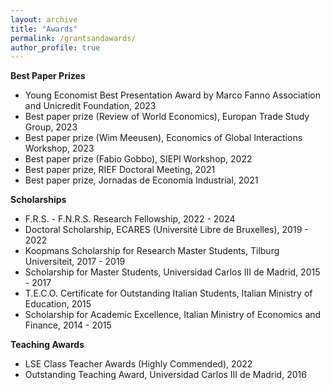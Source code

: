 ```yaml
---
layout: archive
title: "Awards"
permalink: /grantsandawards/
author_profile: true
---
```


**Best Paper Prizes**
- Young Economist Best Presentation Award by Marco Fanno Association and Unicredit Foundation, 2023
- Best paper prize (Review of World Economics), Europan Trade Study Group, 2023
- Best paper prize (Wim Meeusen), Economics of Global Interactions Workshop, 2023
- Best paper prize (Fabio Gobbo), SIEPI Workshop, 2022
- Best paper prize, RIEF Doctoral Meeting, 2021
- Best paper prize, Jornadas de Economia Industrial, 2021

**Scholarships**
- F.R.S. - F.N.R.S. Research Fellowship, 2022 - 2024
- Doctoral Scholarship, ECARES (Université Libre de Bruxelles), 2019 - 2022
- Koopmans Scholarship for Research Master Students, Tilburg Universiteit, 2017 - 2019
- Scholarship for Master Students, Universidad Carlos III de Madrid, 2015 - 2017
- T.E.C.O. Certificate for Outstanding Italian Students, Italian Ministry of Education, 2015
- Scholarship for Academic Excellence, Italian Ministry of Economics and Finance, 2014 - 2015

**Teaching Awards**
- LSE Class Teacher Awards (Highly Commended), 2022
- Outstanding Teaching Award, Universidad Carlos III de Madrid, 2016

